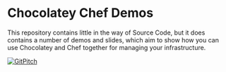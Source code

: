 # Chocolatey Chef Demos

This repository contains little in the way of Source Code, but it does contains a number of demos and slides, which aim to show how you can use Chocolatey and Chef together for managing your infrastructure.

[![GitPitch](https://gitpitch.com/assets/badge.svg)](https://gitpitch.com/gep13-oss/ChocolateyChefDemos/master)
